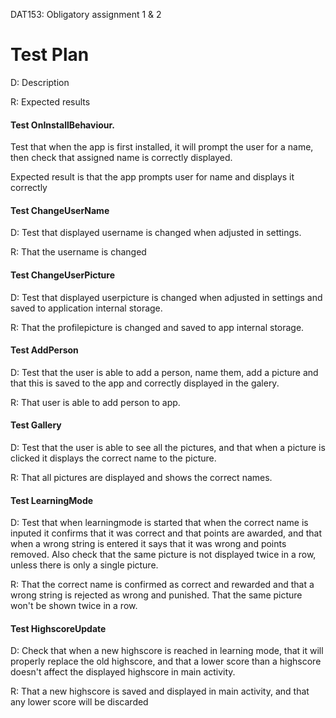 DAT153: Obligatory assignment 1 &amp; 2
# Test Plan
D: Description

R: Expected results

#### Test OnInstallBehaviour.

Test that when the app is first installed, it will prompt the user for a name, then check that assigned name is correctly displayed.

Expected result is that the app prompts user for name and displays it correctly

#### Test ChangeUserName

D: Test that displayed username is changed when adjusted in settings.

R: That the username is changed

#### Test ChangeUserPicture

D: Test that displayed userpicture is changed when adjusted in settings and saved to application internal storage.

R: That the profilepicture is changed and saved to app internal storage.

#### Test AddPerson

D: Test that the user is able to add a person, name them, add a picture and that this is saved to the app and correctly displayed in the galery.

R: That user is able to add person to app.

#### Test Gallery

D: Test that the user is able to see all the pictures, and that when a picture is clicked it displays the correct name to the picture.

R: That all pictures are displayed and shows the correct names.

#### Test LearningMode

D: Test that when learningmode is started that when the correct name is inputed it confirms that it was correct and that points are awarded, and that when a wrong string is entered it says that it was wrong and points removed. Also check that the same picture is not displayed twice in a row, unless there is only a single picture. 

R: That the correct name is confirmed as correct and rewarded and that a wrong string is rejected as wrong and punished. That the same picture won't be shown twice in a row.

#### Test HighscoreUpdate

D: Check that when a new highscore is reached in learning mode, that it will properly replace the old highscore, and that a lower score than a highscore doesn't affect the displayed highscore in main activity.

R: That a new highscore is saved and displayed in main activity, and that any lower score will be discarded
